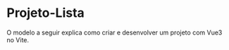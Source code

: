 # Projeto-Lista

O modelo a seguir explica como criar e desenvolver um projeto com Vue3 no Vite.

<!-- # projeto-Lista

O modelo a seguir explica como criar e desenvolver um projeto com Vue3 no Vite.

## Configuração recomendada de IDE

[VSCode](https://code.visualstudio.com/) + [Volar](https://marketplace.visualstudio.com/items?itemName=Vue.volar) (com a extenção Vetur desativada).

## Configuração Personalizada

Consulte a referência de configuração do Vite: [https://vitejs.dev/config/](https://vitejs.dev/config/).

## Configuração do projeto

```sh
npm install
```

### Compilar e recarregar a configuração do projeto para desenvolvimento

```sh
npm run dev
```

### Compilar e reduzir para produção

```sh
npm run build
```

### Lint com [ESLint](https://eslint.org/)

```sh
npm run lint
```
 -->